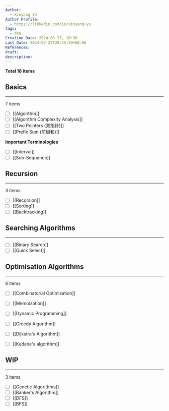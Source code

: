 ```yaml
---
Author:
  - Xinyang YU
Author Profile:
  - https://linkedin.com/in/xinyang-yu
tags:
  - dsa
Creation Date: 2024-03-27, 10:36
Last Date: 2024-07-22T20:45:59+08:00
References: 
draft: 
description: 
---
```

**Total 18 items**

## Basics
---
7 items

- [ ] [[Algorithm]]
- [ ] [[Algorithm Complexity Analysis]]
- [ ] [[Two Pointers (双指针)]]
- [ ] [[Prefix Sum (前缀和)]]

**Important Terminologies** 
- [ ] [[Interval]]
- [ ] [[Sub-Sequence]]

## Recursion
---
3 items

- [ ] [[Recursion]]
- [ ] [[Sorting]]
- [ ] [[Backtracking]]

## Searching Algorithms
---
- [ ] [[Binary Search]]
- [ ] [[Quick Select]]

## Optimisation Algorithms
---
6 items

- [ ] [[Combinatorial Optimisation]]
- [ ] [[Memoization]]
- [ ] [[Dynamic Programming]]
- [ ] [[Greedy Algorithm]]
- [ ] [[Dijkstra's Algorithm]]
- [ ] [[Kadane's algorithm]]


## WIP
---
3 items

- [ ] [[Genetic Algorithms]]
- [ ] [[Banker's Algorithm]]
- [ ] [[DFS]]
- [ ] [[BFS]]